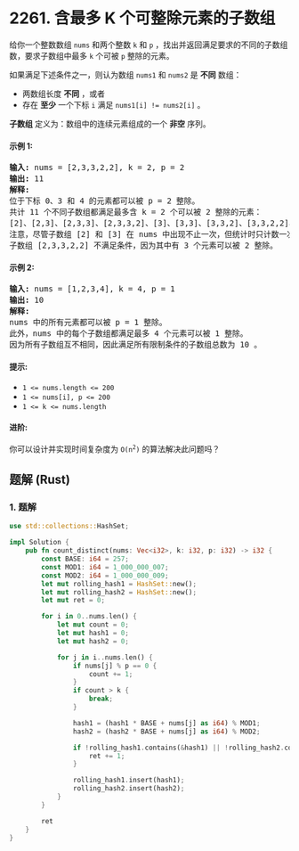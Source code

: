 # 2261. 含最多 K 个可整除元素的子数组
给你一个整数数组 `nums` 和两个整数 `k` 和 `p` ，找出并返回满足要求的不同的子数组数，要求子数组中最多 `k` 个可被 `p` 整除的元素。

如果满足下述条件之一，则认为数组 `nums1` 和 `nums2` 是 **不同** 数组：
* 两数组长度 **不同** ，或者
* 存在 **至少** 一个下标 `i` 满足 `nums1[i] != nums2[i]` 。

**子数组** 定义为：数组中的连续元素组成的一个 **非空** 序列。

#### 示例 1:
<pre>
<strong>输入:</strong> nums = [2,3,3,2,2], k = 2, p = 2
<strong>输出:</strong> 11
<strong>解释:</strong>
位于下标 0、3 和 4 的元素都可以被 p = 2 整除。
共计 11 个不同子数组都满足最多含 k = 2 个可以被 2 整除的元素：
[2]、[2,3]、[2,3,3]、[2,3,3,2]、[3]、[3,3]、[3,3,2]、[3,3,2,2]、[3,2]、[3,2,2] 和 [2,2] 。
注意，尽管子数组 [2] 和 [3] 在 nums 中出现不止一次，但统计时只计数一次。
子数组 [2,3,3,2,2] 不满足条件，因为其中有 3 个元素可以被 2 整除。
</pre>

#### 示例 2:
<pre>
<strong>输入:</strong> nums = [1,2,3,4], k = 4, p = 1
<strong>输出:</strong> 10
<strong>解释:</strong>
nums 中的所有元素都可以被 p = 1 整除。
此外，nums 中的每个子数组都满足最多 4 个元素可以被 1 整除。
因为所有子数组互不相同，因此满足所有限制条件的子数组总数为 10 。
</pre>

#### 提示:
* `1 <= nums.length <= 200`
* `1 <= nums[i], p <= 200`
* `1 <= k <= nums.length`

#### 进阶:
你可以设计并实现时间复杂度为 <code>O(n<sup>2</sup>)</code> 的算法解决此问题吗？

## 题解 (Rust)

### 1. 题解
```Rust
use std::collections::HashSet;

impl Solution {
    pub fn count_distinct(nums: Vec<i32>, k: i32, p: i32) -> i32 {
        const BASE: i64 = 257;
        const MOD1: i64 = 1_000_000_007;
        const MOD2: i64 = 1_000_000_009;
        let mut rolling_hash1 = HashSet::new();
        let mut rolling_hash2 = HashSet::new();
        let mut ret = 0;

        for i in 0..nums.len() {
            let mut count = 0;
            let mut hash1 = 0;
            let mut hash2 = 0;

            for j in i..nums.len() {
                if nums[j] % p == 0 {
                    count += 1;
                }
                if count > k {
                    break;
                }

                hash1 = (hash1 * BASE + nums[j] as i64) % MOD1;
                hash2 = (hash2 * BASE + nums[j] as i64) % MOD2;

                if !rolling_hash1.contains(&hash1) || !rolling_hash2.contains(&hash2) {
                    ret += 1;
                }

                rolling_hash1.insert(hash1);
                rolling_hash2.insert(hash2);
            }
        }

        ret
    }
}
```
